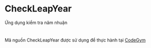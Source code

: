 # CheckLeapYear
Ứng dụng kiểm tra năm nhuận
#
Mã nguồn CheckLeapYear được sử dụng để thực hành tại [CodeGym](https://codegym.vn)
